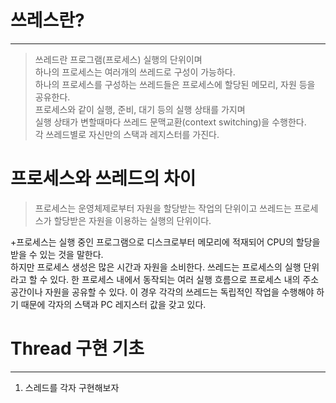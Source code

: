 # 쓰레스란?

---
>쓰레드란 프로그램(프로세스) 실행의 단위이며  
하나의 프로세스는 여러개의 쓰레드로 구성이 가능하다.  
하나의 프로세스를 구성하는 쓰레드들은 프로세스에 할당된 메모리, 자원 등을 공유한다.  
프로세스와 같이 실행, 준비, 대기 등의 실행 상태를 가지며   
실행 상태가 변할때마다 쓰레드 문맥교환(context switching)을 수행한다.   
각 쓰레드별로 자신만의 스택과 레지스터를 가진다.  


# 프로세스와 쓰레드의 차이
> 프로세스는 운영체제로부터 자원을 할당받는 작업의 단위이고
쓰레드는 프로세스가 할당받은 자원을 이용하는 실행의 단위이다.
>
+프로세스는 실행 중인 프로그램으로 디스크로부터 메모리에 적재되어 CPU의 할당을 받을 수 있는 것을 말한다.   
하지만 프로세스 생성은 많은 시간과 자원을 소비한다.
쓰레드는 프로세스의 실행 단위라고 할 수 있다.
한 프로세스 내에서 동작되는 여러 실행 흐름으로
프로세스 내의 주소 공간이나 자원을 공유할 수 있다.
이 경우 각각의 쓰레드는 독립적인 작업을 수행해야 하기 때문에 각자의 스택과 PC 레지스터 값을 갖고 있다.


# Thread 구현 기초

---

1. 스레드를 각자 구현해보자 


